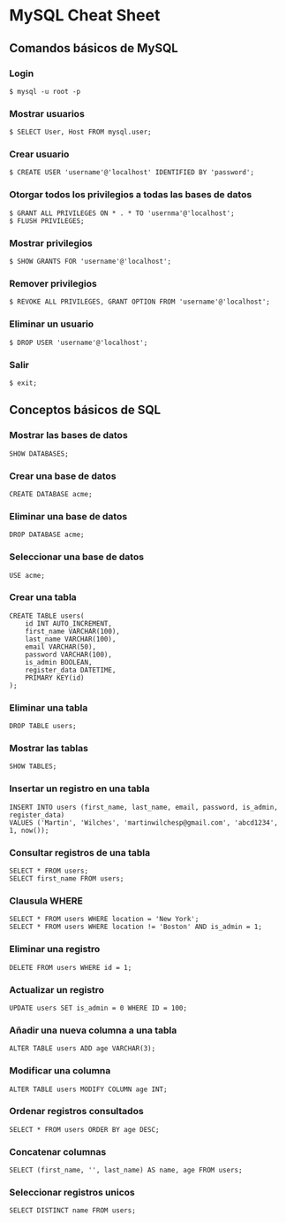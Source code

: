 # MySQL Cheat Sheet

## Comandos básicos de MySQL

### Login

    $ mysql -u root -p

### Mostrar usuarios

    $ SELECT User, Host FROM mysql.user;

### Crear usuario

    $ CREATE USER 'username'@'localhost' IDENTIFIED BY 'password';

### Otorgar todos los privilegios a todas las bases de datos

    $ GRANT ALL PRIVILEGES ON * . * TO 'usernma'@'localhost';
    $ FLUSH PRIVILEGES;

### Mostrar privilegios

    $ SHOW GRANTS FOR 'username'@'localhost';

### Remover privilegios

    $ REVOKE ALL PRIVILEGES, GRANT OPTION FROM 'username'@'localhost';

### Eliminar un usuario

    $ DROP USER 'username'@'localhost';

### Salir

    $ exit;

## Conceptos básicos de SQL

### Mostrar las bases de datos

    SHOW DATABASES;

### Crear una base de datos

    CREATE DATABASE acme;

### Eliminar una base de datos

    DROP DATABASE acme;

### Seleccionar una base de datos

    USE acme;

### Crear una tabla

    CREATE TABLE users(
        id INT AUTO_INCREMENT,
        first_name VARCHAR(100),
        last_name VARCHAR(100),
        email VARCHAR(50),
        password VARCHAR(100),
        is_admin BOOLEAN,
        register_data DATETIME,
        PRIMARY KEY(id)
    );

### Eliminar una tabla

    DROP TABLE users;

### Mostrar las tablas

    SHOW TABLES;

### Insertar un registro en una tabla

    INSERT INTO users (first_name, last_name, email, password, is_admin, register_data) 
    VALUES ('Martin', 'Wilches', 'martinwilchesp@gmail.com', 'abcd1234', 1, now());

### Consultar registros de una tabla

    SELECT * FROM users;
    SELECT first_name FROM users;

### Clausula WHERE

    SELECT * FROM users WHERE location = 'New York';
    SELECT * FROM users WHERE location != 'Boston' AND is_admin = 1;

### Eliminar una registro

    DELETE FROM users WHERE id = 1;

### Actualizar un registro

    UPDATE users SET is_admin = 0 WHERE ID = 100;

### Añadir una nueva columna a una tabla

    ALTER TABLE users ADD age VARCHAR(3);

### Modificar una columna

    ALTER TABLE users MODIFY COLUMN age INT;

### Ordenar registros consultados

    SELECT * FROM users ORDER BY age DESC;

### Concatenar columnas

    SELECT (first_name, '', last_name) AS name, age FROM users;

### Seleccionar registros unicos

    SELECT DISTINCT name FROM users;


